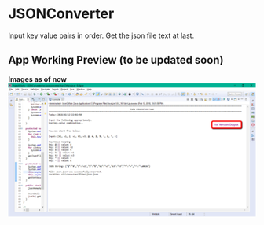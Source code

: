 # JSONConverter
Input key value pairs in order. Get the json file text at last.

## App Working Preview (to be updated soon)

**Images as of now**
![](https://github.com/vivekVells/JSONConverter/blob/master/src/resources/memories/1stVersionOutput.png)
